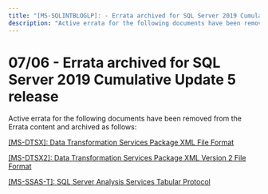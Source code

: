 ```yaml
---
title: "[MS-SQLINTBLOGLP]: - Errata archived for SQL Server 2019 Cumulative Update 5 release"
description: "Active errata for the following documents have been removed from the Errata content and archived as follows:  [MS-DTSX]:"
---
```


# 07/06 - Errata archived for SQL Server 2019 Cumulative Update 5 release

<p>Active errata for the following documents have been removed
from the Errata content and archived as follows:</p>

<p><span><a href="https://sqlprotocoldocs-cgcjdngdb5dee9c6.b02.azurefd.net/MS-DTSX/%5bMS-DTSX%5d-191016-errata.pdf">[MS-DTSX]:
Data Transformation Services Package XML File Format</a></span></p>

<p><span><a href="https://sqlprotocoldocs-cgcjdngdb5dee9c6.b02.azurefd.net/MS-DTSX2/%5bMS-DTSX2%5d-191016-errata.pdf">[MS-DTSX2]:
Data Transformation Services Package XML Version 2 File Format</a></span></p>

<p><span><a href="https://sqlprotocoldocs-cgcjdngdb5dee9c6.b02.azurefd.net/MS-SSAS-T/%5bMS-SSAS-T%5d-200305-errata.pdf">[MS-SSAS-T]:
SQL Server Analysis Services Tabular Protocol</a></span></p>


                
